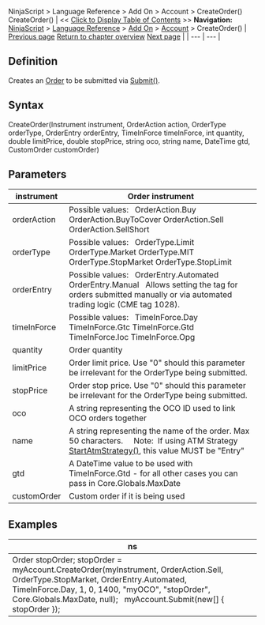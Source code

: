 ﻿
NinjaScript > Language Reference > Add On > Account > CreateOrder()
CreateOrder()
| << [Click to Display Table of Contents](createorder.md) >> **Navigation:**     [NinjaScript](ninjascript-1.md) > [Language Reference](language_reference_wip-1.md) > [Add On](add_on-1.md) > [Account](account_class-1.md) > CreateOrder() | [Previous page](connectoptions-1.md) [Return to chapter overview](account_class-1.md) [Next page](denomination-1.md) |
| --- | --- |
## Definition
Creates an [Order](order-1.md) to be submitted via [Submit()](submit-1.md).
 
## Syntax
CreateOrder(Instrument instrument, OrderAction action, OrderType orderType, OrderEntry orderEntry, TimeInForce timeInForce, int quantity, double limitPrice, double stopPrice, string oco, string name, DateTime gtd, CustomOrder customOrder)

## Parameters
| instrument | Order instrument |
| --- | --- |
| orderAction | Possible values:   OrderAction.Buy OrderAction.BuyToCover OrderAction.Sell OrderAction.SellShort |
| orderType | Possible values:   OrderType.Limit OrderType.Market OrderType.MIT OrderType.StopMarket OrderType.StopLimit |
| orderEntry | Possible values:   OrderEntry.Automated OrderEntry.Manual   Allows setting the tag for orders submitted manually or via automated trading logic (CME tag 1028). |
| timeInForce | Possible values:   TimeInForce.Day TimeInForce.Gtc TimeInForce.Gtd TimeInForce.Ioc TimeInForce.Opg |
| quantity | Order quantity |
| limitPrice | Order limit price. Use "0" should this parameter be irrelevant for the OrderType being submitted. |
| stopPrice | Order stop price. Use "0" should this parameter be irrelevant for the OrderType being submitted. |
| oco | A string representing the OCO ID used to link OCO orders together |
| name | A string representing the name of the order. Max 50 characters.     Note:  If using ATM Strategy [StartAtmStrategy()](startatmstrategy-1.md), this value MUST be "Entry" |
| gtd | A DateTime value to be used with TimeInForce.Gtd - for all other cases you can pass in Core.Globals.MaxDate |
| customOrder | Custom order if it is being used |

## 
## Examples
| ns |
| --- |
| Order stopOrder; stopOrder = myAccount.CreateOrder(myInstrument, OrderAction.Sell, OrderType.StopMarket, OrderEntry.Automated, TimeInForce.Day, 1, 0, 1400, "myOCO", "stopOrder", Core.Globals.MaxDate, null);   myAccount.Submit(new[] { stopOrder }); |

